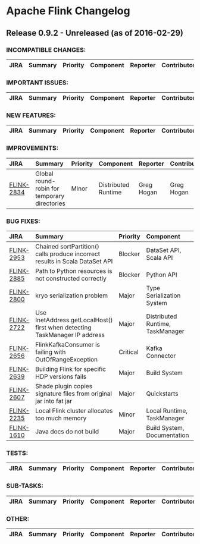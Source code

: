 
<!---
# Licensed to the Apache Software Foundation (ASF) under one
# or more contributor license agreements.  See the NOTICE file
# distributed with this work for additional information
# regarding copyright ownership.  The ASF licenses this file
# to you under the Apache License, Version 2.0 (the
# "License"); you may not use this file except in compliance
# with the License.  You may obtain a copy of the License at
#
#     http://www.apache.org/licenses/LICENSE-2.0
#
# Unless required by applicable law or agreed to in writing, software
# distributed under the License is distributed on an "AS IS" BASIS,
# WITHOUT WARRANTIES OR CONDITIONS OF ANY KIND, either express or implied.
# See the License for the specific language governing permissions and
# limitations under the License.
-->
# Apache Flink Changelog

## Release 0.9.2 - Unreleased (as of 2016-02-29)

### INCOMPATIBLE CHANGES:

| JIRA | Summary | Priority | Component | Reporter | Contributor |
|:---- |:---- | :--- |:---- |:---- |:---- |


### IMPORTANT ISSUES:

| JIRA | Summary | Priority | Component | Reporter | Contributor |
|:---- |:---- | :--- |:---- |:---- |:---- |


### NEW FEATURES:

| JIRA | Summary | Priority | Component | Reporter | Contributor |
|:---- |:---- | :--- |:---- |:---- |:---- |


### IMPROVEMENTS:

| JIRA | Summary | Priority | Component | Reporter | Contributor |
|:---- |:---- | :--- |:---- |:---- |:---- |
| [FLINK-2834](https://issues.apache.org/jira/browse/FLINK-2834) | Global round-robin for temporary directories |  Minor | Distributed Runtime | Greg Hogan | Greg Hogan |


### BUG FIXES:

| JIRA | Summary | Priority | Component | Reporter | Contributor |
|:---- |:---- | :--- |:---- |:---- |:---- |
| [FLINK-2953](https://issues.apache.org/jira/browse/FLINK-2953) | Chained sortPartition() calls produce incorrect results in Scala DataSet API |  Blocker | DataSet API, Scala API | Fabian Hueske | Fabian Hueske |
| [FLINK-2885](https://issues.apache.org/jira/browse/FLINK-2885) | Path to Python resources is not constructed correctly |  Blocker | Python API | Maximilian Michels | Maximilian Michels |
| [FLINK-2800](https://issues.apache.org/jira/browse/FLINK-2800) | kryo serialization problem |  Major | Type Serialization System | Stefano Bortoli | Till Rohrmann |
| [FLINK-2722](https://issues.apache.org/jira/browse/FLINK-2722) | Use InetAddress.getLocalHost() first when detecting TaskManager IP address |  Major | Distributed Runtime, TaskManager | Robert Metzger | Robert Metzger |
| [FLINK-2656](https://issues.apache.org/jira/browse/FLINK-2656) | FlinkKafkaConsumer is failing with OutOfRangeException |  Critical | Kafka Connector | Robert Metzger | Robert Metzger |
| [FLINK-2639](https://issues.apache.org/jira/browse/FLINK-2639) | Building Flink for specific HDP versions fails |  Major | Build System | Robert Metzger | Robert Metzger |
| [FLINK-2607](https://issues.apache.org/jira/browse/FLINK-2607) | Shade plugin copies signature files from original jar into fat jar |  Major | Quickstarts | Maximilian Michels | Maximilian Michels |
| [FLINK-2235](https://issues.apache.org/jira/browse/FLINK-2235) | Local Flink cluster allocates too much memory |  Minor | Local Runtime, TaskManager | Maximilian Michels | Maximilian Michels |
| [FLINK-1610](https://issues.apache.org/jira/browse/FLINK-1610) | Java docs do not build |  Major | Build System, Documentation | Maximilian Michels | Maximilian Michels |


### TESTS:

| JIRA | Summary | Priority | Component | Reporter | Contributor |
|:---- |:---- | :--- |:---- |:---- |:---- |


### SUB-TASKS:

| JIRA | Summary | Priority | Component | Reporter | Contributor |
|:---- |:---- | :--- |:---- |:---- |:---- |


### OTHER:

| JIRA | Summary | Priority | Component | Reporter | Contributor |
|:---- |:---- | :--- |:---- |:---- |:---- |


